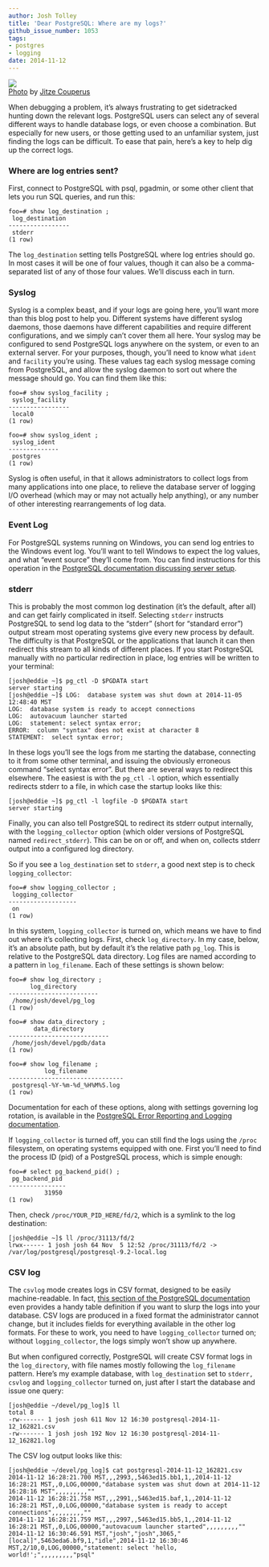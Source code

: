 ```yaml
---
author: Josh Tolley
title: 'Dear PostgreSQL: Where are my logs?'
github_issue_number: 1053
tags:
- postgres
- logging
date: 2014-11-12
---
```


<img border="0" src="/blog/2014/11/dear-postgresql-where-are-my-logs/2335756492_6c45911ddc_o.jpg" /><br/>
<a href="https://www.flickr.com/photos/jitze1942/2335756492/in/photostream/">Photo</a> by <a href="https://www.flickr.com/photos/jitze1942/">Jitze Couperus</a>

When debugging a problem, it’s always frustrating to get sidetracked hunting down the relevant logs. PostgreSQL users can select any of several different ways to handle database logs, or even choose a combination. But especially for new users, or those getting used to an unfamiliar system, just finding the logs can be difficult. To ease that pain, here’s a key to help dig up the correct logs.

### Where are log entries sent?

First, connect to PostgreSQL with psql, pgadmin, or some other client that lets you run SQL queries, and run this:

```plain
foo=# show log_destination ;
 log_destination 
-----------------
 stderr
(1 row)
```

The `log_destination` setting tells PostgreSQL where log entries should go. In most cases it will be one of four values, though it can also be a comma-separated list of any of those four values. We’ll discuss each in turn.

### Syslog

Syslog is a complex beast, and if your logs are going here, you’ll want more than this blog post to help you. Different systems have different syslog daemons, those daemons have different capabilities and require different configurations, and we simply can’t cover them all here. Your syslog may be configured to send PostgreSQL logs anywhere on the system, or even to an external server. For your purposes, though, you’ll need to know what `ident` and `facility` you’re using. These values tag each syslog message coming from PostgreSQL, and allow the syslog daemon to sort out where the message should go. You can find them like this:

```plain
foo=# show syslog_facility ;
 syslog_facility 
-----------------
 local0
(1 row)

foo=# show syslog_ident ;
 syslog_ident 
--------------
 postgres
(1 row)
```

Syslog is often useful, in that it allows administrators to collect logs from many applications into one place, to relieve the database server of logging I/O overhead (which may or may not actually help anything), or any number of other interesting rearrangements of log data.

### Event Log

For PostgreSQL systems running on Windows, you can send log entries to the Windows event log. You’ll want to tell Windows to expect the log values, and what “event source” they’ll come from. You can find instructions for this operation in the [PostgreSQL documentation discussing server setup](https://www.postgresql.org/docs/current/event-log-registration.html).

### stderr

This is probably the most common log destination (it’s the default, after all) and can get fairly complicated in itself. Selecting `stderr` instructs PostgreSQL to send log data to the “stderr” (short for “standard error”) output stream most operating systems give every new process by default. The difficulty is that PostgreSQL or the applications that launch it can then redirect this stream to all kinds of different places. If you start PostgreSQL manually with no particular redirection in place, log entries will be written to your terminal:

```plain
[josh@eddie ~]$ pg_ctl -D $PGDATA start
server starting
[josh@eddie ~]$ LOG:  database system was shut down at 2014-11-05 12:48:40 MST
LOG:  database system is ready to accept connections
LOG:  autovacuum launcher started
LOG:  statement: select syntax error;
ERROR:  column "syntax" does not exist at character 8
STATEMENT:  select syntax error;
```

In these logs you’ll see the logs from me starting the database, connecting to it from some other terminal, and issuing the obviously erroneous command “select syntax error”. But there are several ways to redirect this elsewhere. The easiest is with the `pg_ctl -l` option, which essentially redirects stderr to a file, in which case the startup looks like this:

```plain
[josh@eddie ~]$ pg_ctl -l logfile -D $PGDATA start
server starting
```

Finally, you can also tell PostgreSQL to redirect its stderr output internally, with the `logging_collector` option (which older versions of PostgreSQL named `redirect_stderr`). This can be on or off, and when on, collects stderr output into a configured log directory.

So if you see a `log_destination` set to `stderr`, a good next step is to check `logging_collector`:

```plain
foo=# show logging_collector ;
 logging_collector 
-------------------
 on
(1 row)
```

In this system, `logging_collector` is turned on, which means we have to find out where it’s collecting logs. First, check `log_directory`. In my case, below, it’s an absolute path, but by default it’s the relative path `pg_log`. This is relative to the PostgreSQL data directory. Log files are named according to a pattern in `log_filename`. Each of these settings is shown below:

```plain
foo=# show log_directory ;
      log_directory      
-------------------------
 /home/josh/devel/pg_log
(1 row)

foo=# show data_directory ;
       data_directory       
----------------------------
 /home/josh/devel/pgdb/data
(1 row)

foo=# show log_filename ;
          log_filename          
--------------------------------
 postgresql-%Y-%m-%d_%H%M%S.log
(1 row)
```

Documentation for each of these options, along with settings governing log rotation, is available in the [PostgreSQL Error Reporting and Logging documentation](https://www.postgresql.org/docs/current/runtime-config-logging.html).

If `logging_collector` is turned off, you can still find the logs using the `/proc` filesystem, on operating systems equipped with one. First you’ll need to find the process ID (pid) of a PostgreSQL process, which is simple enough:

```plain
foo=# select pg_backend_pid() ;
 pg_backend_pid 
----------------
          31950
(1 row)
```

Then, check `/proc/YOUR_PID_HERE/fd/2`, which is a symlink to the log destination:

```plain
[josh@eddie ~]$ ll /proc/31113/fd/2
lrwx------ 1 josh josh 64 Nov  5 12:52 /proc/31113/fd/2 -> /var/log/postgresql/postgresql-9.2-local.log
```

### CSV log

The `csvlog` mode creates logs in CSV format, designed to be easily machine-readable. In fact, [this section of the PostgreSQL documentation](https://www.postgresql.org/docs/current/runtime-config-logging.html#RUNTIME-CONFIG-LOGGING-CSVLOG) even provides a handy table definition if you want to slurp the logs into your database. CSV logs are produced in a fixed format the administrator cannot change, but it includes fields for everything available in the other log formats. For these to work, you need to have `logging_collector` turned on; without `logging_collector`, the logs simply won’t show up anywhere.

But when configured correctly, PostgreSQL will create CSV format logs in the `log_directory`, with file names mostly following the `log_filename` pattern. Here’s my example database, with `log_destination` set to `stderr, csvlog` and `logging_collector` turned on, just after I start the database and issue one query:

```plain
[josh@eddie ~/devel/pg_log]$ ll
total 8
-rw------- 1 josh josh 611 Nov 12 16:30 postgresql-2014-11-12_162821.csv
-rw------- 1 josh josh 192 Nov 12 16:30 postgresql-2014-11-12_162821.log
```

The CSV log output looks like this:

```plain
[josh@eddie ~/devel/pg_log]$ cat postgresql-2014-11-12_162821.csv 
2014-11-12 16:28:21.700 MST,,,2993,,5463ed15.bb1,1,,2014-11-12 16:28:21 MST,,0,LOG,00000,"database system was shut down at 2014-11-12 16:28:16 MST",,,,,,,,,""
2014-11-12 16:28:21.758 MST,,,2991,,5463ed15.baf,1,,2014-11-12 16:28:21 MST,,0,LOG,00000,"database system is ready to accept connections",,,,,,,,,""
2014-11-12 16:28:21.759 MST,,,2997,,5463ed15.bb5,1,,2014-11-12 16:28:21 MST,,0,LOG,00000,"autovacuum launcher started",,,,,,,,,""
2014-11-12 16:30:46.591 MST,"josh","josh",3065,"[local]",5463eda6.bf9,1,"idle",2014-11-12 16:30:46 MST,2/10,0,LOG,00000,"statement: select 'hello, world!';",,,,,,,,,"psql"
```
